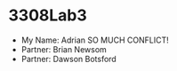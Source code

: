 3308Lab3
========
* My Name: Adrian
SO MUCH CONFLICT!
* Partner: Brian Newsom
* Partner: Dawson Botsford

